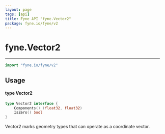```yaml
---
layout: page
tags: [api]
title: Fyne API "fyne.Vector2"
package: fyne.io/fyne/v2
---
```


# fyne.Vector2
---
```go
import "fyne.io/fyne/v2"
```

## Usage

#### type Vector2

```go
type Vector2 interface {
	Components() (float32, float32)
	IsZero() bool
}
```

Vector2 marks geometry types that can operate as a coordinate vector.
